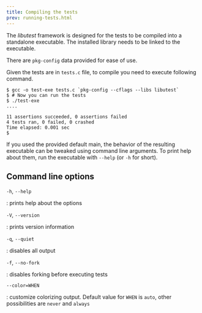 ```yaml
---
title: Compiling the tests
prev: running-tests.html
---
```


The *libutest* framework is designed for the tests to be compiled into a
standalone executable. The installed library needs to be linked to the
executable.

There are `pkg-config` data provided for ease of use.

Given the tests are in `tests.c` file, to compile you need to execute following
command.

~~~~~~~~~~~~~~~~~~~~~~~~~~~~~~~~~~~~~~~~~~~~~~~~~~~~~~~~~~~~~~~~ {.bash}
$ gcc -o test-exe tests.c `pkg-config --cflags --libs libutest`
$ # Now you can run the tests
$ ./test-exe
....

11 assertions succeeded, 0 assertions failed
4 tests ran, 0 failed, 0 crashed
Time elapsed: 0.001 sec
$ 
~~~~~~~~~~~~~~~~~~~~~~~~~~~~~~~~~~~~~~~~~~~~~~~~~~~~~~~~~~~~~~~~~~~~~~~~

If you used the provided default main, the behavior of the resulting executable
can be tweaked using command line arguments. To print help about them, run the
executable with `--help` (or `-h` for short).

## Command line options

`-h`, `--help`

:   prints help about the options

`-V`, `--version`

:   prints version information

`-q`, `--quiet`

:   disables all output

`-f`, `--no-fork`

:   disables forking before executing tests

`--color=WHEN`

:   customize colorizing output. Default value for `WHEN` is `auto`, other
    possibilities are `never` and `always`
